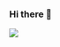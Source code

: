 ### Hi there 👋

<!--
**asbazq/asbazq** is a ✨ _special_ ✨ repository because its `README.md` (this file) appears on your GitHub profile.

Here are some ideas to get you started:

- 🔭 I’m currently working on ...
- 🌱 I’m currently learning ...
- 👯 I’m looking to collaborate on ...
- 🤔 I’m looking for help with ...
- 💬 Ask me about ...
- 📫 How to reach me: ...
- 😄 Pronouns: ...
- ⚡ Fun fact: ...
-->
<a href="https://velog.io/@asbazq" target="_blank"><img src="https://img.shields.io/badge/#20C997-배경색?style=뱃지모양&logo=로고&logoColor=로고색상"/></a>
